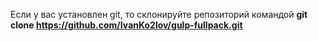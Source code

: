 Если у вас установлен git, то склонируйте репозиторий командой 
**git clone https://github.com/IvanKo2lov/gulp-fullpack.git**
